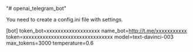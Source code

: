 "# openai_telegram_bot" 

You need to create a config.ini file with settings.

[bot]
token_bot=xxxxxxxxxxxxxxxxxxx
name_bot=http://t.me/xxxxxxxxxxx
token=xxxxxxxxxxxxxxxxxxxxxxxxxxxxxxxx
model=text-davinci-003
max_tokens=3000
temperature=0.6
